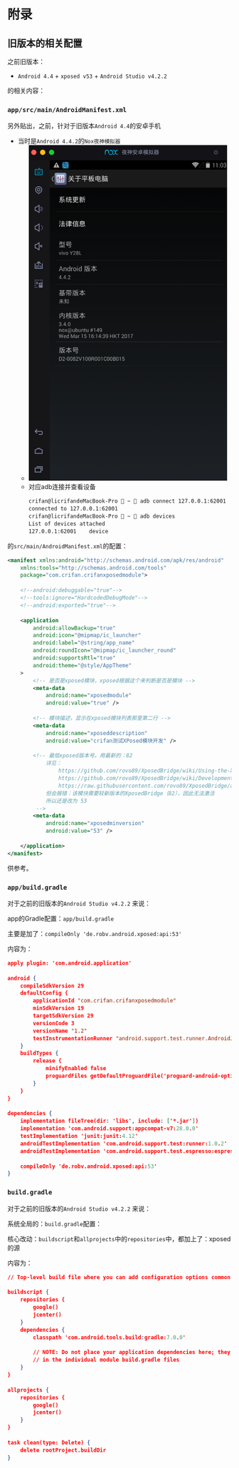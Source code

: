 # 附录

## 旧版本的相关配置

之前旧版本：

* `Android 4.4` + `xposed v53` + `Android Studio v4.2.2`

的相关内容：

### `app/src/main/AndroidManifest.xml`

另外贴出，之前，针对于旧版本`Android 4.4`的安卓手机

* 当时是`Android 4.4.2`的`Nox夜神模拟器`
  * ![android_4_4_2_nox](../../assets/img/android_4_4_2_nox.png)
  * 对应adb连接并查看设备
    ```bash
    crifan@licrifandeMacBook-Pro  ~  adb connect 127.0.0.1:62001
    connected to 127.0.0.1:62001
    crifan@licrifandeMacBook-Pro  ~  adb devices
    List of devices attached
    127.0.0.1:62001    device
    ```

的`src/main/AndroidManifest.xml`的配置：

```xml
<manifest xmlns:android="http://schemas.android.com/apk/res/android"
    xmlns:tools="http://schemas.android.com/tools"
    package="com.crifan.crifanxposedmodule">

    <!--android:debuggable="true"-->
    <!--tools:ignore="HardcodedDebugMode"-->
    <!--android:exported="true"-->

    <application
        android:allowBackup="true"
        android:icon="@mipmap/ic_launcher"
        android:label="@string/app_name"
        android:roundIcon="@mipmap/ic_launcher_round"
        android:supportsRtl="true"
        android:theme="@style/AppTheme"
    >
        <!-- 是否是xposed模块，xposed根据这个来判断是否是模块 -->
        <meta-data
            android:name="xposedmodule"
            android:value="true" />

        <!-- 模块描述，显示在xposed模块列表那里第二行 -->
        <meta-data
            android:name="xposeddescription"
            android:value="crifan测试XPosed模块开发" />

        <!-- 最低xposed版本号。用最新的：82
            详见：
                https://github.com/rovo89/XposedBridge/wiki/Using-the-Xposed-Framework-API
                https://github.com/rovo89/XposedBridge/wiki/Development-tutorial
                https://raw.githubusercontent.com/rovo89/XposedBridge/art/app/doclib/api/changelog.txt
            但会报错：该模块需要较新版本的XposedBridge（82），因此无法激活
            所以还是改为 53
         -->
        <meta-data
            android:name="xposedminversion"
            android:value="53" />

    </application>
</manifest>
```

供参考。

### `app/build.gradle`

对于之前的旧版本的`Android Studio v4.2.2` 来说：

app的Gradle配置：`app/build.gradle`

主要是加了：`compileOnly 'de.robv.android.xposed:api:53'`

内容为：

```json
apply plugin: 'com.android.application'

android {
    compileSdkVersion 29
    defaultConfig {
        applicationId "com.crifan.crifanxposedmodule"
        minSdkVersion 19
        targetSdkVersion 29
        versionCode 3
        versionName "1.2"
        testInstrumentationRunner "android.support.test.runner.AndroidJUnitRunner"
    }
    buildTypes {
        release {
            minifyEnabled false
            proguardFiles getDefaultProguardFile('proguard-android-optimize.txt'), 'proguard-rules.pro'
        }
    }
}

dependencies {
    implementation fileTree(dir: 'libs', include: ['*.jar'])
    implementation 'com.android.support:appcompat-v7:28.0.0'
    testImplementation 'junit:junit:4.12'
    androidTestImplementation 'com.android.support.test:runner:1.0.2'
    androidTestImplementation 'com.android.support.test.espresso:espresso-core:3.0.2'

    compileOnly 'de.robv.android.xposed:api:53'
}
```

### `build.gradle`

对于之前的旧版本的`Android Studio v4.2.2` 来说：

系统全局的：`build.gradle`配置：

核心改动：`buildscript`和`allprojects`中的`repositories`中，都加上了：xposed的源

内容为：

```json
// Top-level build file where you can add configuration options common to all sub-projects/modules.

buildscript {
    repositories {
        google()
        jcenter()
    }
    dependencies {
        classpath 'com.android.tools.build:gradle:7.0.0'
        
        // NOTE: Do not place your application dependencies here; they belong
        // in the individual module build.gradle files
    }
}

allprojects {
    repositories {
        google()
        jcenter()
    }
}

task clean(type: Delete) {
    delete rootProject.buildDir
}
```
